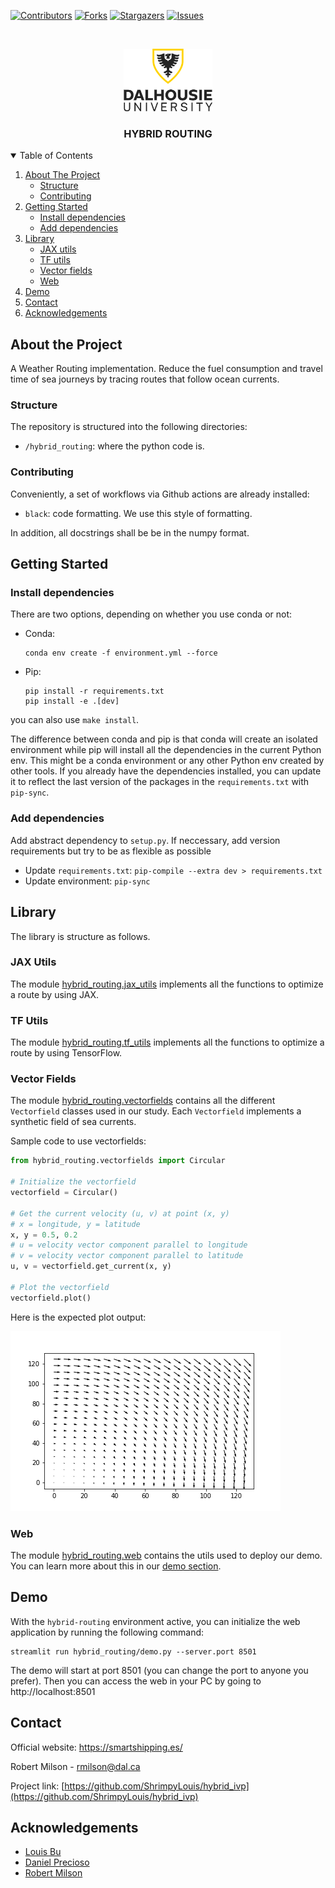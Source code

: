<!-- README template: https://github.com/othneildrew/Best-README-Template -->

<!-- PROJECT SHIELDS -->
<!--
*** I'm using markdown "reference style" links for readability.
*** Reference links are enclosed in brackets [ ] instead of parentheses ( ).
*** See the bottom of this document for the declaration of the reference variables
*** for contributors-url, forks-url, etc. This is an optional, concise syntax you may use.
*** https://www.markdownguide.org/basic-syntax/#reference-style-links
-->
[![Contributors][contributors-shield]][contributors-url]
[![Forks][forks-shield]][forks-url]
[![Stargazers][stars-shield]][stars-url]
[![Issues][issues-shield]][issues-url]

<!-- PROJECT LOGO -->
<br />
<p align="center">
  <a href="https://github.com/ShrimpyLouis">
    <img src="img/dalhousie.png" alt="Logo" width="auto" height="100">
  </a>

  <h3 align="center">HYBRID ROUTING</h3>
</p>


<!-- TABLE OF CONTENTS -->
<details open="open">
  <summary>Table of Contents</summary>
  <ol>
    <li>
      <a href="#about-the-project">About The Project</a>
      <ul>
        <li><a href="#structure">Structure</a></li>
        <li><a href="#contributing">Contributing</a></li>
      </ul>
    </li>
    <li>
      <a href="#getting-started">Getting Started</a>
      <ul>
        <li><a href="#install-dependencies">Install dependencies</a></li>
        <li><a href="#add-dependencies">Add dependencies</a></li>
      </ul>
    </li>
    <li>
    <a href="#library">Library</a>
    <ul>
        <li><a href="#jax-utils">JAX utils</a></li>
        <li><a href="#tf-utils">TF utils</a></li>
        <li><a href="#vector-fields">Vector fields</a></li>
        <li><a href="#web">Web</a></li>
      </ul>
    </li>
    <li><a href="#demo">Demo</a></li>
    <li><a href="#contact">Contact</a></li>
    <li><a href="#acknowledgements">Acknowledgements</a></li>
  </ol>
</details>

## About the Project

A Weather Routing implementation. Reduce the fuel consumption and travel time of sea journeys by tracing routes that follow ocean currents.

### Structure

The repository is structured into the following directories:

- `/hybrid_routing`: where the python code is.


### Contributing

Conveniently, a set of workflows via Github actions are already installed:

- `black`: code formatting. We use this style of formatting.

In addition, all docstrings shall be be in the numpy format.

## Getting Started

### Install dependencies

There are two options, depending on whether you use conda or not:

- Conda: 
  ```
  conda env create -f environment.yml --force
  ```

- Pip: 
  ```
  pip install -r requirements.txt
  pip install -e .[dev]
  ```

you can also use `make install`.

The difference between conda and pip is that conda will create an isolated environment while pip will install all the dependencies in the current Python env. This might be a conda environment or any other Python env created by other tools. If you already have the dependencies installed, you can update it to reflect the last version of the packages in the `requirements.txt` with `pip-sync`. 

### Add dependencies

Add abstract dependency to `setup.py`. If neccessary, add version requirements but try to be as flexible as possible

- Update `requirements.txt`: `pip-compile --extra dev > requirements.txt`
- Update environment: `pip-sync`

## Library

The library is structure as follows.

### JAX Utils

The module [hybrid_routing.jax_utils](./hybrid_routing/jax_utils/) implements all the functions to optimize a route by using JAX.

### TF Utils

The module [hybrid_routing.tf_utils](./hybrid_routing/tf_utils/) implements all the functions to optimize a route by using TensorFlow.

### Vector Fields

The module [hybrid_routing.vectorfields](./hybrid_routing/vectorfields/) contains all the different `Vectorfield` classes used in our study. Each `Vectorfield` implements a synthetic field of sea currents.

Sample code to use vectorfields:

```python
from hybrid_routing.vectorfields import Circular

# Initialize the vectorfield
vectorfield = Circular()

# Get the current velocity (u, v) at point (x, y)
# x = longitude, y = latitude
x, y = 0.5, 0.2
# u = velocity vector component parallel to longitude
# v = velocity vector component parallel to latitude
u, v = vectorfield.get_current(x, y)

# Plot the vectorfield
vectorfield.plot()
```

Here is the expected plot output:

![Circular vector field](./img/vectorfield_circular.png)

### Web

The module [hybrid_routing.web](./hybrid_routing/web/) contains the utils used to deploy our demo. You can learn more about this in our [demo section](#demo).

## Demo

With the `hybrid-routing` environment active, you can initialize the web application by running the following command:

```
streamlit run hybrid_routing/demo.py --server.port 8501
```

The demo will start at port 8501 (you can change the port to anyone you prefer). Then you can access the web in your PC by going to http://localhost:8501

## Contact

Official website: https://smartshipping.es/

Robert Milson - rmilson@dal.ca

Project link: [https://github.com/ShrimpyLouis/hybrid_ivp](https://github.com/ShrimpyLouis/hybrid_ivp)

## Acknowledgements

* [Louis Bu](https://github.com/ShrimpyLouis/)
* [Daniel Precioso](https://www.linkedin.com/in/daniel-precioso-garcelan/)
* [Robert Milson](https://www.dal.ca/faculty/science/math-stats/faculty-staff/our-faculty/mathematics/robert-milson.html)

<!-- MARKDOWN LINKS & IMAGES -->
<!-- https://www.markdownguide.org/basic-syntax/#reference-style-links -->
[contributors-shield]: https://img.shields.io/github/contributors/ShrimpyLouis/hybrid_ivp.svg?style=for-the-badge
[contributors-url]: https://github.com/ShrimpyLouis/hybrid_ivp/graphs/contributors
[forks-shield]: https://img.shields.io/github/forks/ShrimpyLouis/hybrid_ivp.svg?style=for-the-badge
[forks-url]: https://github.com/ShrimpyLouis/hybrid_ivp/network/members
[stars-shield]: https://img.shields.io/github/stars/ShrimpyLouis/hybrid_ivp.svg?style=for-the-badge
[stars-url]: https://github.com/ShrimpyLouis/hybrid_ivp/stargazers
[issues-shield]: https://img.shields.io/github/issues/ShrimpyLouis/hybrid_ivp.svg?style=for-the-badge
[issues-url]: https://github.com/ShrimpyLouis/hybrid_ivp/issues
